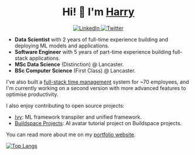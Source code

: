 <h1 align="center">Hi! 👋 I'm <a href="https://www.harrybaines.net/">Harry</a></h1>

<p align="center">
  <a href="https://www.linkedin.com/in/harry-baines-400609137/" target="_blank">
    <img alt="LinkedIn" src="https://img.shields.io/badge/linkedin-%230077B5.svg?&style=for-the-badge&logo=linkedin&logoColor=white" />
  </a> 
  <a href="https://twitter.com/harryb0905" target="_blank">
    <img alt="Twitter" src="https://img.shields.io/badge/Twitter-1DA1F2?style=for-the-badge&logo=twitter&logoColor=white" />
  </a>
</p>

- **Data Scientist** with 2 years of full-time experience building and deploying ML models and applications.
- **Software Engineer** with 5 years of part-time experience building full-stack applications.
- **MSc Data Science** (Distinction) @ Lancaster.
- **BSc Computer Science** (First Class) @ Lancaster.

I've also built a [full-stack time management](https://www.ca-tms.com/) system for ~70 employees, and I'm currently working on a second version with more advanced features to optimise productivity.

I also enjoy contributing to open source projects:

- [Ivy](https://github.com/unifyai/ivy): ML framework transpiler and unified framework.
- [Buildspace Projects](https://github.com/buildspace/buildspace-projects): AI avatar tutorial project on Buildspace projects.

You can read more about me on my [portfolio website](https://www.harrybaines.net/).

[![Top Langs](https://github-readme-stats.vercel.app/api/top-langs/?username=harrybaines&layout=compact)](https://github.com/harrybaines/github-readme-stats)
